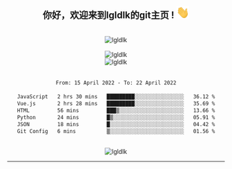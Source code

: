 <div align="center">
<h2> 你好，欢迎来到lgldlk的git主页 ! <img src="https://github.com/lgldlk/lgldlk/blob/main/gifs/Hi.gif" width="30px"></h2>
</div>

<div align="center">
 </br>
 <img src="http://aiitapp.cn:8091/?color=rgba(37,144,118,1)&shadowColor=rgba(12,16,20,1)&fontSize=120&&shadowOffsetX=9&shadowOffsetY=11" height="26px" alt="lgldlk" />
 </br>

   </br>
 <img src="https://github-readme-stats.vercel.app/api?username=lgldlk&show_icons=true&theme=gotham&locale=cn" alt="lgldlk" />
 

</br>

<img  src="http://github-readme-stats.vercel.app/api/top-langs/?username=lgldlk&show_icons=true&theme=gotham&locale=cn&layout=compact" alt="lgldlk"/>  
</br>
</br>

<!--START_SECTION:waka-->

```text
From: 15 April 2022 - To: 22 April 2022

JavaScript   2 hrs 30 mins   █████████░░░░░░░░░░░░░░░░   36.12 %
Vue.js       2 hrs 28 mins   █████████░░░░░░░░░░░░░░░░   35.69 %
HTML         56 mins         ███▒░░░░░░░░░░░░░░░░░░░░░   13.66 %
Python       24 mins         █▒░░░░░░░░░░░░░░░░░░░░░░░   05.91 %
JSON         18 mins         █░░░░░░░░░░░░░░░░░░░░░░░░   04.42 %
Git Config   6 mins          ▒░░░░░░░░░░░░░░░░░░░░░░░░   01.56 %
```

<!--END_SECTION:waka-->

 </br>
  <img src="https://visitor-badge.glitch.me/badge?page_id=lgldlk" alt="lgldlk" />

---

 

